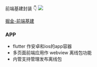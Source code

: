 前端基建封装
👇
![](https://kingan-md-img.oss-cn-guangzhou.aliyuncs.com/blog/20220922165112.png)

[掘金-前端基建](https://juejin.cn/post/7144881028661723167)

### APP
- flutter 作安卓和ios的app容器
- 多页面前端应用作 webview 离线包功能
- 内管支持管理发布离线包